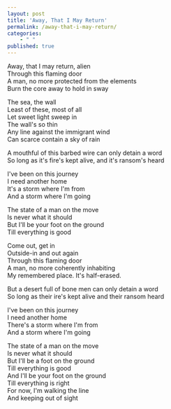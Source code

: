 ```yaml
---
layout: post
title: 'Away, That I May Return'
permalink: /away-that-i-may-return/
categories: 
    - " "
published: true
---
```


Away, that I may return, alien  
Through this flaming door  
A man, no more protected from the elements  
Burn the core away to hold in sway

The sea, the wall  
Least of these, most of all  
Let sweet light sweep in  
The wall's so thin  
Any line against the immigrant wind  
Can scarce contain a sky of rain

A mouthful of this barbed wire can only detain a word  
So long as it's fire's kept alive, and it's ransom's heard

I've been on this journey  
I need another home  
It's a storm where I'm from  
And a storm where I'm going

The state of a man on the move  
Is never what it should  
But I'll be your foot on the ground  
Till everything is good

Come out, get in  
Outside-in and out again  
Through this flaming door  
A man, no more coherently inhabiting  
My remembered place. It's half-erased.

But a desert full of bone men can only detain a word  
So long as their ire's kept alive and their ransom heard

I've been on this journey  
I need another home  
There's a storm where I'm from  
And a storm where I'm going

The state of a man on the move  
Is never what it should  
But I'll be a foot on the ground  
Till everything is good  
And I'll be your foot on the ground  
Till everything is right  
For now, I'm walking the line  
And keeping out of sight
